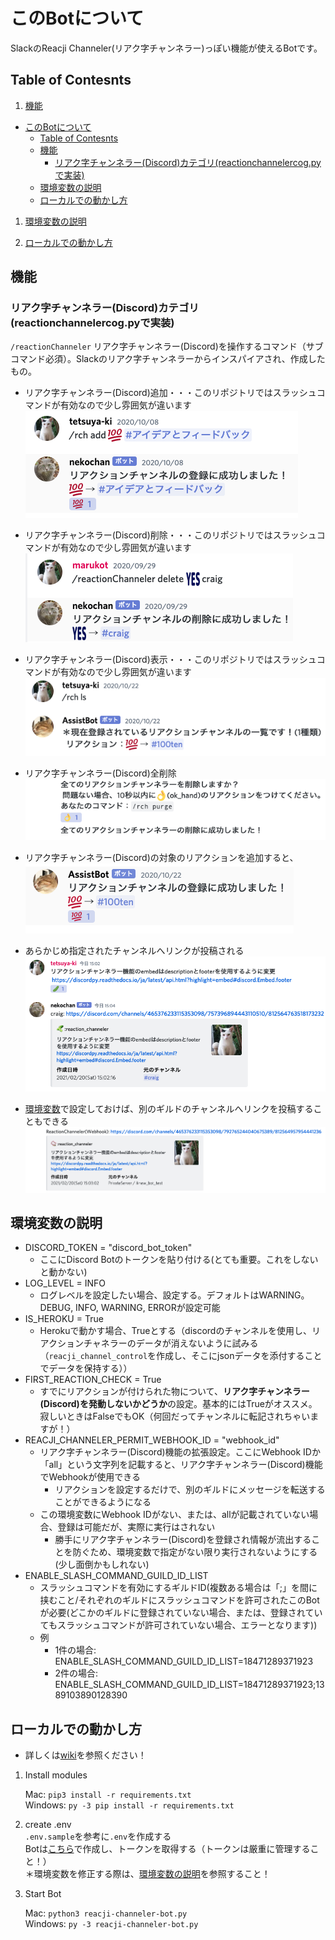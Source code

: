 # このBotについて

SlackのReacji Channeler(リアク字チャンネラー)っぽい機能が使えるBotです。

## Table of Contesnts

1. [機能](#機能)

- [このBotについて](#このbotについて)
  - [Table of Contesnts](#table-of-contesnts)
  - [機能](#機能)
    - [リアク字チャンネラー(Discord)カテゴリ(reactionchannelercog.pyで実装)](#リアク字チャンネラーdiscordカテゴリreactionchannelercogpyで実装)
  - [環境変数の説明](#環境変数の説明)
  - [ローカルでの動かし方](#ローカルでの動かし方)

1. [環境変数の説明](#環境変数の説明)

1. [ローカルでの動かし方](#ローカルでの動かし方)

## 機能

### リアク字チャンネラー(Discord)カテゴリ(reactionchannelercog.pyで実装)

`/reactionChanneler` リアク字チャンネラー(Discord)を操作するコマンド（サブコマンド必須）。Slackのリアク字チャンネラーからインスパイアされ、作成したもの。

- リアク字チャンネラー(Discord)追加・・・このリポジトリではスラッシュコマンドが有効なので少し雰囲気が違います  
![image(reactionChanneler_add)](https://github.com/tetsuya-ki/images/blob/main/discord-bot-heroku/reactionChanneler_add.png?raw=true)

- リアク字チャンネラー(Discord)削除・・・このリポジトリではスラッシュコマンドが有効なので少し雰囲気が違います    
![image(reactionChanneler_delete)](https://github.com/tetsuya-ki/images/blob/main/discord-bot-heroku/reactionChanneler_delete.png?raw=true)

- リアク字チャンネラー(Discord)表示・・・このリポジトリではスラッシュコマンドが有効なので少し雰囲気が違います    
![image(reactionChanneler_list)](https://github.com/tetsuya-ki/images/blob/main/discord-bot-heroku/reactionChanneler_list.png?raw=true)

- リアク字チャンネラー(Discord)全削除  
![image(reactionChanneler_purge)](https://github.com/tetsuya-ki/images/blob/main/discord-bot-heroku/reactionChanneler_purge.png?raw=true)

- リアク字チャンネラー(Discord)の対象のリアクションを追加すると、  
![image(reactionChanneler)](https://github.com/tetsuya-ki/images/blob/main/discord-bot-heroku/event_reaction.png?raw=True)

- あらかじめ指定されたチャンネルへリンクが投稿される  
![image(reactionChanneler-2)](https://github.com/tetsuya-ki/images/blob/main/discord-bot-heroku/event_reaction_added.png?raw=True)

- [環境変数](#環境変数の説明)で設定しておけば、別のギルドのチャンネルへリンクを投稿することもできる
![image(reactionChanneler-3)](<https://github.com/tetsuya-ki/images/blob/main/discord-bot-heroku/event_reaction_added(webhook).png?raw=True>)

## 環境変数の説明

- DISCORD_TOKEN = "discord_bot_token"
  - ここにDiscord Botのトークンを貼り付ける(とても重要。これをしないと動かない)
- LOG_LEVEL = INFO
  - ログレベルを設定したい場合、設定する。デフォルトはWARNING。DEBUG, INFO, WARNING, ERRORが設定可能
- IS_HEROKU = True
  - Herokuで動かす場合、Trueとする（discordのチャンネルを使用し、リアクションチャネラーのデータが消えないように試みる（`reacji_channel_control`を作成し、そこにjsonデータを添付することでデータを保持する））
- FIRST_REACTION_CHECK = True
  - すでにリアクションが付けられた物について、**リアク字チャンネラー(Discord)を発動しないかどうか**の設定。基本的にはTrueがオススメ。寂しいときはFalseでもOK（何回だってチャンネルに転記されちゃいますが！）
- REACJI_CHANNELER_PERMIT_WEBHOOK_ID = "webhook_id"
  - リアク字チャンネラー(Discord)機能の拡張設定。ここにWebhook IDか「all」という文字列を記載すると、リアク字チャンネラー(Discord)機能でWebhookが使用できる
    - リアクションを設定するだけで、別のギルドにメッセージを転送することができるようになる
  - この環境変数にWebhook IDがない、または、allが記載されていない場合、登録は可能だが、実際に実行はされない
    - 勝手にリアク字チャンネラー(Discord)を登録され情報が流出することを防ぐため、環境変数で指定がない限り実行されないようにする(少し面倒かもしれない)
- ENABLE_SLASH_COMMAND_GUILD_ID_LIST
  - スラッシュコマンドを有効にするギルドID(複数ある場合は「;」を間に挟むこと/それぞれのギルドにスラッシュコマンドを許可されたこのBotが必要(どこかのギルドに登録されていない場合、または、登録されていてもスラッシュコマンドが許可されていない場合、エラーとなります))
  - 例
    - 1件の場合: ENABLE_SLASH_COMMAND_GUILD_ID_LIST=18471289371923
    - 2件の場合: ENABLE_SLASH_COMMAND_GUILD_ID_LIST=18471289371923;1389103890128390

## ローカルでの動かし方

- 詳しくは[wiki](https://github.com/tetsuya-ki/discord-bot-heroku/wiki)を参照ください！

1. Install modules

    Mac: `pip3 install -r requirements.txt`  
    Windows: `py -3 pip install -r requirements.txt`

2. create .env  
`.env.sample`を参考に`.env`を作成する  
Botは[こちら](https://discord.com/developers/applications)で作成し、トークンを取得する（トークンは厳重に管理すること！）  
＊環境変数を修正する際は、[環境変数の説明](#環境変数の説明)を参照すること！

3. Start Bot

    Mac: `python3 reacji-channeler-bot.py`  
    Windows: `py -3 reacji-channeler-bot.py`